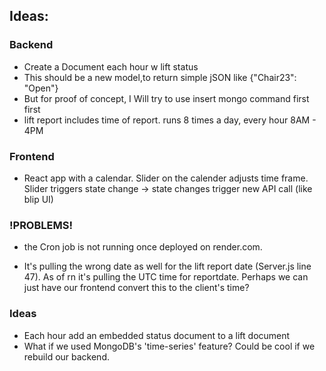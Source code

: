 ## Ideas:

### Backend
- Create a Document each hour w lift status
- This should be a new model,to return simple jSON like {"Chair23": "Open"}
- But for proof of concept, I Will try to use insert mongo command first first
- lift report includes time of report. runs 8 times a day, every hour 8AM - 4PM

### Frontend
- React app with a calendar. Slider on the calender adjusts time frame. Slider triggers state change -> state changes trigger new API call (like blip UI)

### !PROBLEMS!
- the Cron job is not running once deployed on render.com. 

- It's pulling the wrong date as well for the lift report date (Server.js line 47). As of rn it's pulling the UTC time for reportdate. Perhaps we can just have our frontend convert this to the client's time?


### Ideas
- Each hour add an embedded status document to a lift document
- What if we used MongoDB's 'time-series' feature? Could be cool if we rebuild our backend.